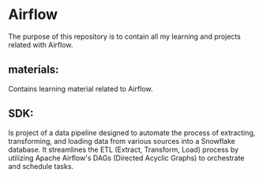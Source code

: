 # Airflow
The purpose of this repository is to contain all my learning and projects related with Airflow.

## materials:
Contains learning material related to Airflow.

## SDK:
Is project of a data pipeline designed to automate the process of extracting, transforming, and loading data from various sources into a Snowflake database. It streamlines the ETL (Extract, Transform, Load) process by utilizing Apache Airflow's DAGs (Directed Acyclic Graphs) to orchestrate and schedule tasks.


